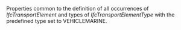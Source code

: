 Properties common to the definition of all occurrences of _IfcTransportElement_ and types of _IfcTransportElementType_ with the predefined type set to VEHICLEMARINE.

<!-- end of short definition -->

